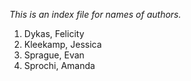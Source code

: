 *This is an index file for names of authors.*

1. Dykas, Felicity
2. Kleekamp, Jessica
3. Sprague, Evan
4. Sprochi, Amanda